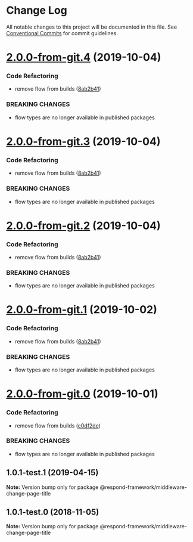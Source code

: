 # Change Log

All notable changes to this project will be documented in this file.
See [Conventional Commits](https://conventionalcommits.org) for commit guidelines.

# [2.0.0-from-git.4](https://github.com/respond-framework/rudy/tree/master/packages/middleware-change-page-title/compare/@respond-framework/middleware-change-page-title@1.0.1-test.1...@respond-framework/middleware-change-page-title@2.0.0-from-git.4) (2019-10-04)


### Code Refactoring

* remove flow from builds ([8ab2b41](https://github.com/respond-framework/rudy/tree/master/packages/middleware-change-page-title/commit/8ab2b41))


### BREAKING CHANGES

* flow types are no longer available in published
packages





# [2.0.0-from-git.3](https://github.com/respond-framework/rudy/tree/master/packages/middleware-change-page-title/compare/@respond-framework/middleware-change-page-title@1.0.1-test.1...@respond-framework/middleware-change-page-title@2.0.0-from-git.3) (2019-10-04)


### Code Refactoring

* remove flow from builds ([8ab2b41](https://github.com/respond-framework/rudy/tree/master/packages/middleware-change-page-title/commit/8ab2b41))


### BREAKING CHANGES

* flow types are no longer available in published
packages





# [2.0.0-from-git.2](https://github.com/respond-framework/rudy/tree/master/packages/middleware-change-page-title/compare/@respond-framework/middleware-change-page-title@1.0.1-test.1...@respond-framework/middleware-change-page-title@2.0.0-from-git.2) (2019-10-04)


### Code Refactoring

* remove flow from builds ([8ab2b41](https://github.com/respond-framework/rudy/tree/master/packages/middleware-change-page-title/commit/8ab2b41))


### BREAKING CHANGES

* flow types are no longer available in published
packages





# [2.0.0-from-git.1](https://github.com/respond-framework/rudy/tree/master/packages/middleware-change-page-title/compare/@respond-framework/middleware-change-page-title@1.0.1-test.1...@respond-framework/middleware-change-page-title@2.0.0-from-git.1) (2019-10-02)


### Code Refactoring

* remove flow from builds ([8ab2b41](https://github.com/respond-framework/rudy/tree/master/packages/middleware-change-page-title/commit/8ab2b41))


### BREAKING CHANGES

* flow types are no longer available in published
packages





# [2.0.0-from-git.0](https://github.com/respond-framework/rudy/tree/master/packages/middleware-change-page-title/compare/@respond-framework/middleware-change-page-title@1.0.1-test.1...@respond-framework/middleware-change-page-title@2.0.0-from-git.0) (2019-10-01)


### Code Refactoring

* remove flow from builds ([c0df2de](https://github.com/respond-framework/rudy/tree/master/packages/middleware-change-page-title/commit/c0df2de))


### BREAKING CHANGES

* flow types are no longer available in published
packages





## 1.0.1-test.1 (2019-04-15)

**Note:** Version bump only for package @respond-framework/middleware-change-page-title





## 1.0.1-test.0 (2018-11-05)

**Note:** Version bump only for package @respond-framework/middleware-change-page-title
